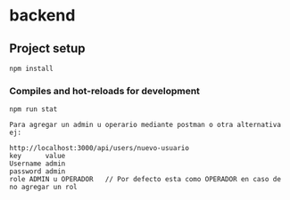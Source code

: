 # backend

## Project setup
```
npm install
```

### Compiles and hot-reloads for development
```
npm run stat

Para agregar un admin u operario mediante postman o otra alternativa ej:

http://localhost:3000/api/users/nuevo-usuario
key      value
Username admin
password admin
role ADMIN u OPERADOR   // Por defecto esta como OPERADOR en caso de no agregar un rol

